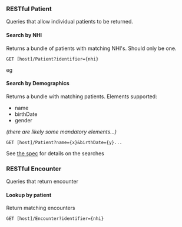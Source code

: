 <!-- api.md {% comment %}
*****************************************************************************************
*                            WARNING: DO NOT EDIT THIS FILE                             *
*                                                                                       *
* This file is generated by SUSHI. Any edits you make to this file will be overwritten. *
*                                                                                       *
* To change the contents of this file, edit the original source file at:                *
* ig-data/input/pagecontent/api.md                                                      *
*****************************************************************************************
{% endcomment %} -->


### RESTful Patient
Queries that allow individual patients to be returned.

#### Search by NHI
Returns a bundle of patients with matching NHI's. Should only be one.

    GET [host]/Patient?identifier={nhi}
eg


 
#### Search by Demographics

Returns a bundle with matching patients. Elements supported:

* name
* birthDate
* gender

_(there are likely some mandatory elements...)_

    GET [host]/Patient?name={x}&birthDate={y}...

See [the spec](http://hl7.org/fhir/patient.html#search) for details on the searches

### RESTful Encounter
Queries that return encounter

#### Lookup by patient
Return matching encounters

    GET [host]/Encounter?identifier={nhi}

#### 
  